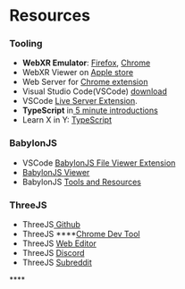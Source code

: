 # Resources

### Tooling

* **WebXR Emulator**: [Firefox](https://addons.mozilla.org/en-US/firefox/addon/webxr-api-emulator/), [Chrome](https://chrome.google.com/webstore/detail/webxr-api-emulator/mjddjgeghkdijejnciaefnkjmkafnnje)
* WebXR Viewer on [Apple store](https://apps.apple.com/us/app/webxr-viewer/id1295998056)
* Web Server for [Chrome extension](https://chrome.google.com/webstore/detail/web-server-for-chrome/ofhbbkphhbklhfoeikjpcbhemlocgigb/related?hl=en)
* Visual Studio Code\(VSCode\) [download](https://code.visualstudio.com/download?WT.mc_id=aiml-0000-ayyonet)
* VSCode [Live Server Extension](https://marketplace.visualstudio.com/items?itemName=ritwickdey.LiveServer).
* **TypeScript** in[ 5 minute introductions](https://www.typescriptlang.org/docs/handbook/typescript-in-5-minutes.html)
* Learn X in Y: [TypeScript](https://learnxinyminutes.com/docs/typescript/)

### BabylonJS

* VSCode [BabylonJS File Viewer Extension](https://marketplace.visualstudio.com/items?itemName=julianchen.babylon-js-viewer&WT.mc_id=aiml-0000-ayyonet)
* [BabylonJS Viewer](https://doc.babylonjs.com/extensions/babylonViewer?WT.mc_id=aiml-0000-ayyonet)
* BabylonJS [Tools and Resources](https://doc.babylonjs.com/toolsAndResources?WT.mc_id=aiml-0000-ayyonet)

### ThreeJS

* ThreeJS[ Github](https://github.com/mrdoob/three.js)
* ThreeJS ****[Chrome Dev Tool](https://chrome.google.com/webstore/detail/threejs-developer-tools/ebpnegggocnnhleeicgljbedjkganaek)
* ThreeJS [Web Editor](https://threejs.org/editor/)
* ThreeJS [Discord](https://discord.gg/MQjXJDAN)
* ThreeJS [Subreddit](https://www.reddit.com/r/threejs/)

\*\*\*\*





